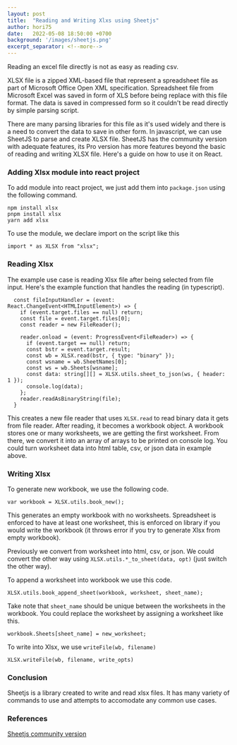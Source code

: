 ```yaml
---
layout: post
title:  "Reading and Writing Xlxs using Sheetjs"
author: hori75
date:   2022-05-08 18:50:00 +0700
background: '/images/sheetjs.png'
excerpt_separator: <!--more-->
---
```


Reading an excel file directly is not as easy as reading csv.
<!--more-->
XLSX file is a zipped XML-based file that represent a spreadsheet file as part of Microsoft Office Open XML specification.
Spreadsheet file from Microsoft Excel was saved in form of XLS before being replace with this file format.
The data is saved in compressed form so it couldn't be read directly by simple parsing script.

There are many parsing libraries for this file as it's used widely and there is a need to convert the data to save in other form.
In javascript, we can use SheetJS to parse and create XLSX file.
SheetJS has the community version with adequate features, its Pro version has more features beyond the basic of reading and writing XLSX file.
Here's a guide on how to use it on React. 

### Adding Xlsx module into react project

To add module into react project, we just add them into `package.json` using the following command.

```
npm install xlsx
pnpm install xlsx
yarn add xlsx
```

To use the module, we declare import on the script like this

```
import * as XLSX from "xlsx";
```

### Reading Xlsx

The example use case is reading Xlsx file after being selected from file input.
Here's the example function that handles the reading (in typescript). 

```
  const fileInputHandler = (event: React.ChangeEvent<HTMLInputElement>) => {
    if (event.target.files == null) return;
    const file = event.target.files[0];
    const reader = new FileReader();

    reader.onload = (event: ProgressEvent<FileReader>) => {
      if (event.target == null) return;
      const bstr = event.target.result;
      const wb = XLSX.read(bstr, { type: "binary" });
      const wsname = wb.SheetNames[0];
      const ws = wb.Sheets[wsname];
      const data: string[][] = XLSX.utils.sheet_to_json(ws, { header: 1 });
      console.log(data);
    };
    reader.readAsBinaryString(file);
  }
```

This creates a new file reader that uses `XLSX.read` to read binary data it gets from file reader.
After reading, it becomes a workbook object. A workbook stores one or many worksheets, we are getting the first worksheet.
From there, we convert it into an array of arrays to be printed on console log.
You could turn worksheet data into html table, csv, or json data in example above.

### Writing Xlsx

To generate new workbook, we use the following code.

```
var workbook = XLSX.utils.book_new();
```

This generates an empty workbook with no worksheets. 
Spreadsheet is enforced to have at least one worksheet, this is enforced on library if you would write the workbook
(it throws error if you try to generate Xlsx from empty workbook).

Previously we convert from worksheet into html, csv, or json.
We could convert the other way using `XLSX.utils.*_to_sheet(data, opt)` (just switch the other way).

To append a worksheet into workbook we use this code.

```
XLSX.utils.book_append_sheet(workbook, worksheet, sheet_name);
```

Take note that `sheet_name` should be unique between the worksheets in the workbook.
You could replace the worksheet by assigning a worksheet like this.

```
workbook.Sheets[sheet_name] = new_worksheet;
```

To write into Xlsx, we use `writeFile(wb, filename)`

```
XLSX.writeFile(wb, filename, write_opts)
```

### Conclusion

Sheetjs is a library created to write and read xlsx files. It has many variety of commands to use
and attempts to accomodate any common use cases.

### References

[Sheetjs community version](https://github.com/sheetjs/sheetjs)
